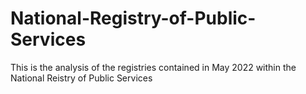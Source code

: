 # National-Registry-of-Public-Services
This is the analysis of the registries contained in May 2022 within the National Reistry of Public Services 
